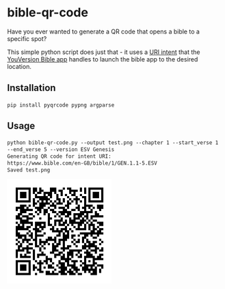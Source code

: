 # bible-qr-code

Have you ever wanted to generate a QR code that opens a bible to a specific spot?

This simple python script does just that - it uses a [URI intent](https://developer.android.com/reference/android/content/Intent.html) that the
[YouVersion Bible app](https://www.youversion.com/) handles to launch the bible app to the desired location.

## Installation

`pip install pyqrcode pypng argparse`

## Usage

```
python bible-qr-code.py --output test.png --chapter 1 --start_verse 1 --end_verse 5 --version ESV Genesis
Generating QR code for intent URI:
https://www.bible.com/en-GB/bible/1/GEN.1.1-5.ESV
Saved test.png
```

![QR Code for above example](test.png)
